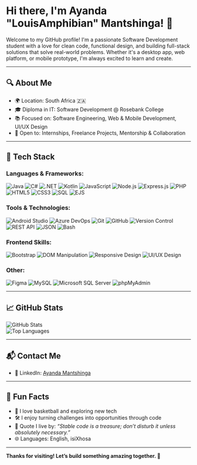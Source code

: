 # Hi there, I'm Ayanda "LouisAmphibian" Mantshinga! 👋

Welcome to my GitHub profile! I'm a passionate Software Development student with a love for clean code, functional design, and building full-stack solutions that solve real-world problems. Whether it's a desktop app, web platform, or mobile prototype, I'm always excited to learn and create.

---

## 🔍 About Me

- 🌍 Location: South Africa 🇿🇦  
- 🎓 Diploma in IT: Software Development @ Rosebank College  
- 📚 Focused on: Software Engineering, Web & Mobile Development, UI/UX Design  
- 💼 Open to: Internships, Freelance Projects, Mentorship & Collaboration  

---

## 🧰 Tech Stack

### Languages & Frameworks:
![Java](https://img.shields.io/badge/Java-ED8B00?style=for-the-badge&logo=java&logoColor=white)
![C#](https://img.shields.io/badge/C%23-68217A?style=for-the-badge&logo=c-sharp&logoColor=white)
![.NET](https://img.shields.io/badge/.NET-512BD4?style=for-the-badge&logo=dotnet&logoColor=white)
![Kotlin](https://img.shields.io/badge/Kotlin-0095D5?style=for-the-badge&logo=kotlin&logoColor=white)
![JavaScript](https://img.shields.io/badge/JavaScript-F7DF1E?style=for-the-badge&logo=javascript&logoColor=black)
![Node.js](https://img.shields.io/badge/Node.js-339933?style=for-the-badge&logo=node.js&logoColor=white)
![Express.js](https://img.shields.io/badge/Express.js-000000?style=for-the-badge&logo=express&logoColor=white)
![PHP](https://img.shields.io/badge/PHP-777BB4?style=for-the-badge&logo=php&logoColor=white)
![HTML5](https://img.shields.io/badge/HTML5-E34F26?style=for-the-badge&logo=html5&logoColor=white)
![CSS3](https://img.shields.io/badge/CSS3-1572B6?style=for-the-badge&logo=css3&logoColor=white)
![SQL](https://img.shields.io/badge/SQL-4479A1?style=for-the-badge&logo=postgresql&logoColor=white)
![EJS](https://img.shields.io/badge/EJS-6A6978?style=for-the-badge&logo=javascript&logoColor=white)

### Tools & Technologies:
![Android Studio](https://img.shields.io/badge/Android%20Studio-3DDC84?style=for-the-badge&logo=android-studio&logoColor=white)
![Azure DevOps](https://img.shields.io/badge/Azure%20DevOps-0078D7?style=for-the-badge&logo=azure-devops&logoColor=white)
![Git](https://img.shields.io/badge/Git-F05032?style=for-the-badge&logo=git&logoColor=white)
![GitHub](https://img.shields.io/badge/GitHub-181717?style=for-the-badge&logo=github&logoColor=white)
![Version Control](https://img.shields.io/badge/Version%20Control-DD0031?style=for-the-badge&logo=git&logoColor=white)
![REST API](https://img.shields.io/badge/REST%20API-00599C?style=for-the-badge&logo=postman&logoColor=white)
![JSON](https://img.shields.io/badge/JSON-000000?style=for-the-badge&logo=json&logoColor=white)
![Bash](https://img.shields.io/badge/Bash-4EAA25?style=for-the-badge&logo=gnubash&logoColor=white)

### Frontend Skills:
![Bootstrap](https://img.shields.io/badge/Bootstrap-7952B3?style=for-the-badge&logo=bootstrap&logoColor=white)
![DOM Manipulation](https://img.shields.io/badge/DOM--Manipulation-blue?style=for-the-badge)
![Responsive Design](https://img.shields.io/badge/Responsive%20Design-009688?style=for-the-badge&logo=css3&logoColor=white)
![UI/UX Design](https://img.shields.io/badge/UI%2FUX-Design-f76c6c?style=for-the-badge&logo=figma&logoColor=white)

### Other:
![Figma](https://img.shields.io/badge/Figma-F24E1E?style=for-the-badge&logo=figma&logoColor=white)
![MySQL](https://img.shields.io/badge/MySQL-4479A1?style=for-the-badge&logo=mysql&logoColor=white)
![Microsoft SQL Server](https://img.shields.io/badge/SQL%20Server-CC2927?style=for-the-badge&logo=microsoftsqlserver&logoColor=white)
![phpMyAdmin](https://img.shields.io/badge/phpMyAdmin-6c78af?style=for-the-badge)


---

## 📈 GitHub Stats

![GitHub Stats](https://github-readme-stats.vercel.app/api?username=LouisAmphibian&show_icons=true&theme=tokyonight)  
![Top Languages](https://github-readme-stats.vercel.app/api/top-langs/?username=LouisAmphibian&layout=compact&theme=tokyonight)

---

## 📬 Contact Me

- 💼 LinkedIn: [Ayanda Mantshinga](https://www.linkedin.com/in/mrmantshinga/) 

---

## 🧠 Fun Facts

- 🏀 I love basketball and exploring new tech  
- 🛠️ I enjoy turning challenges into opportunities through code  
- 💬 Quote I live by: _“Stable code is a treasure; don’t disturb it unless absolutely necessary.”_  
- 🌐 Languages: English, isiXhosa  

---

**Thanks for visiting! Let’s build something amazing together. 🙌**

